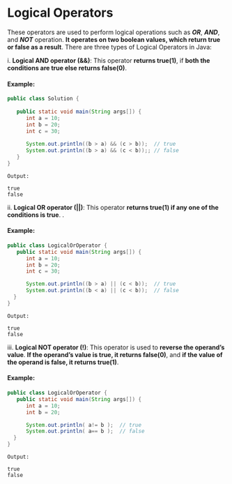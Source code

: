 # Logical Operators

These operators are used to perform logical operations such as ***OR***, ***AND***, and ***NOT*** operation. **It operates on two boolean values, which return true or false as a result**. There are three types of Logical Operators in Java:


i. **Logical AND operator (&&)**: This operator **returns true(1)**, if **both the conditions are true else returns false(0)**. 

#### Example:

```Java
public class Solution {
	
   public static void main(String args[]) {
      int a = 10;
      int b = 20;
      int c = 30;
      
      System.out.println((b > a) && (c > b));  // true
      System.out.println((b > a) && (c < b));; // false
   }
}
```

```
Output: 

true
false
```


ii. **Logical OR operator (||)**: This operator **returns true(1) if any one of the conditions is true**. .

#### Example:
 
```Java
public class LogicalOrOperator {
   public static void main(String args[]) {
      int a = 10;
      int b = 20;
      int c = 30;

      System.out.println((b > a) || (c < b));  // true
      System.out.println((b < a) || (c < b));  // false
  }
}
``` 

```
Output:

true
false
```


iii. **Logical NOT operator (!)**: This operator is used to **reverse the operand’s value**. **If the operand’s value is true, it returns false(0)**, and **if the value of the operand is false, it returns true(1)**.

#### Example:
 
```Java
public class LogicalOrOperator {
   public static void main(String args[]) {
      int a = 10;
      int b = 20;

      System.out.println( a!= b );  // true
      System.out.println( a== b );  // false
  }
}
``` 

```
Output:

true
false
``` 
